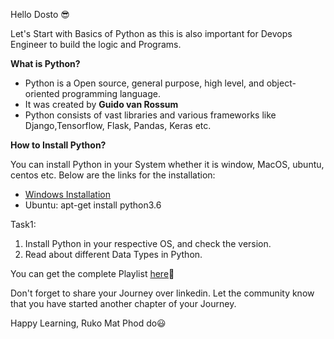 Hello Dosto 😎

Let's Start with Basics of Python as this is also important for Devops Engineer to build the logic and Programs.

**What is Python?**

- Python is a Open source, general purpose, high level, and object-oriented programming language.
- It was created by **Guido van Rossum**
- Python consists of vast libraries and various frameworks like Django,Tensorflow, Flask, Pandas, Keras etc.


**How to Install Python?**

You can install Python in your System whether it is window, MacOS, ubuntu, centos etc. Below are the links for the installation:
- [Windows Installation](https://www.python.org/downloads/)
- Ubuntu: apt-get install python3.6  



Task1:
1. Install Python in your respective OS, and check the version.
2. Read about different Data Types in Python.


You can get the complete Playlist [here](https://www.youtube.com/watch?v=abPgj_3hzVY&list=PLlfy9GnSVerS_L5z0COaF7rsbgWmJXTOM)🙌

Don't forget to share your Journey over linkedin. Let the community know that you have started another chapter of your Journey.

Happy Learning, Ruko Mat Phod do😃
  
